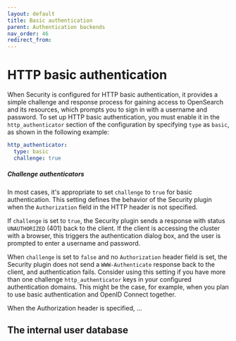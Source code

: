 ```yaml
---
layout: default
title: Basic authentication
parent: Authentication backends
nav_order: 46
redirect_from:
---
```



# HTTP basic authentication

When Security is configured for HTTP basic authentication, it provides a simple challenge and response process for gaining access to OpenSearch and its resources, which prompts you to sign in with a username and password. To set up HTTP basic authentication, you must enable it in the `http_authenticator` section of the configuration by specifying `type` as `basic`, as shown in the following example:
<!--- provide more description about what basic gives you and describe the function of the internal database --->

```yml
http_authenticator:
  type: basic
  challenge: true
```

##### Challenge authenticators

In most cases, it's appropriate to set `challenge` to `true` for basic authentication. This setting defines the behavior of the Security plugin when the `Authorization` field in the HTTP header is not specified.

If `challenge` is set to `true`, the Security plugin sends a response with status `UNAUTHORIZED` (401) back to the client. If the client is accessing the cluster with a browser, this triggers the authentication dialog box, and the user is prompted to enter a username and password.

When `challenge` is set to `false` and no `Authorization` header field is set, the Security plugin does not send a `WWW-Authenticate` response back to the client, and authentication fails. Consider using this setting if you have more than one challenge `http_authenticator` keys in your configured authentication domains. This might be the case, for example, when you plan to use basic authentication and OpenID Connect together.

When the Authorization header is specified, ...

## The internal user database

